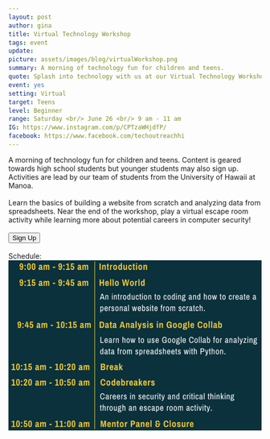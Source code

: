 ```yaml
---
layout: post
author: gina
title: Virtual Technology Workshop
tags: event
update:
picture: assets/images/blog/virtualWorkshop.png
summary: A morning of technology fun for children and teens.
quote: Splash into technology with us at our Virtual Technology Workshop!
event: yes
setting: Virtual
target: Teens
level: Beginner
range: Saturday <br/> June 26 <br/> 9 am - 11 am
IG: https://www.instagram.com/p/CPTzaWHjdfP/
facebook: https://www.facebook.com/techoutreachhi
---
```

A morning of technology fun for children and teens. Content is geared towards high school students but younger students may also sign up. Activities are lead by our team of students from the University of Hawaii at Manoa.
<br/>
<br/>
Learn the basics of building a website from scratch and analyzing data from spreadsheets. Near the end of the workshop, play a virtual escape room activity while learning more about potential careers in computer security!
<br/>
<br/>
<button type="button" name="button" onclick="window.open('http://bit.ly/torch-tech-workshop', '_blank')">Sign Up</button>
<br/>
<br/>
Schedule:
<img class="event-img" src="/assets/images/projects/schedule.png">
